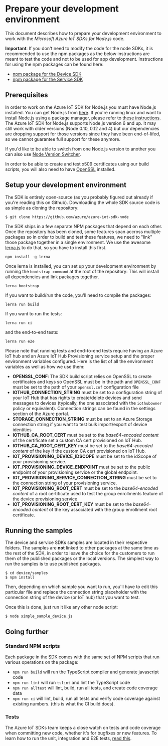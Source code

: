 # Prepare your development environment

This document describes how to prepare your development environment to work with the *Microsoft Azure IoT SDKs for Node.js* code.

**Important**: If you don't need to modify the code for the node SDKs, it is recommended to use the npm packages as the below instructions are meant to test the code and not to be used for app development.
Instructions for using the npm packages can be found here:
   * [npm package for the Device SDK](../device/core/readme.md)
   * [npm package for the Service SDK](../service/readme.md)

## Prerequisites

In order to work on the Azure IoT SDK for Node.js you must have Node.js installed. You can get Node.js from [here][node-download]. If you're running linux and want to install Node.js using a package manager, please refer to [these instructions][node-linux]. The Azure IoT SDK for Node.js supports Node.js version 6 and up. It may still work with older versions (Node 0.10, 0.12 and 4) but our dependencies are dropping support for those versions since they have been end-of-lifed, so we cannot guarantee full support for these anymore.

If you'd like to be able to switch from one Node.js version to another you can also use [Node Version Switcher][nvs].

In order to be able to create and test x509 certificates using our build scripts, you will also need to have [OpenSSL][openssl] installed.

<a name="devenv"/>

## Setup your development environment

The SDK is entirely open-source (as you probably figured out already if you're reading this on Github). Downloading the whole SDK source code is as simple as cloning the repository:

```
$ git clone https://github.com/azure/azure-iot-sdk-node
```

The SDK ships in a few separate NPM packages that depend on each other. Once the repository has been cloned, some features span accross multiple packages so in order to build and test these features, we need to "link" those package together in a single environment. We use the awesome [lerna.js](https://lernajs.io) to do that, so you have to install this first.

```
npm install -g lerna
```

Once lerna is installed, you can set up your development environment by running the `bootstrap command` at the root of the repository: This will install all dependencies and link packages together.

```
lerna bootstrap
```

If you want to build/run the code, you'll need to compile the packages:

```
lerna run build
```

If you want to run the tests:

```
lerna run ci
```

and the end-to-end tests:

```
lerna run e2e
```

Please note that running tests and end-to-end tests require having an Azure IoT hub and an Azure IoT Hub Provisioning service setup and the proper environment variables configured. Here is the list of all the environment variables as well as how we use them:

- **OPENSSL_CONF**: The SDK build script relies on OpenSSL to create certificates and keys so OpenSSL must be in the path and `OPENSSL_CONF` must be set to the path of your `openssl.cnf` configuration file
- **IOTHUB_CONNECTION_STRING** must be set to a configuration string of your IoT Hub that has rights to create/delete devices and send messages to devices (typically, the one associated with the `iothubowner` policy or equivalent). Connection strings can be found in the settings section of the Azure portal.
- **STORAGE_CONNECTION_STRING** must be set to an Azure Storage connection string if you want to test bulk import/export of device identities
- **IOTHUB_CA_ROOT_CERT** must be set to the *base64-encoded content* of the certificate set a custom CA cert provisioned on IoT Hub.
- **IOTHUB_CA_ROOT_CERT_KEY** must be set to the *base64-encoded content* of the key if the custom CA cert provisioned on IoT Hub.
- **IOT_PROVISIONING_DEVICE_IDSCOPE** must be set to the idScope of your provisioning service.
- **IOT_PROVISIONING_DEVICE_ENDPOINT** must be set to the public endpoint of your provisioning service or the global endpoint.
- **IOT_PROVISIONING_SERVICE_CONNECTION_STRING** must be set to the connection string of your provisioning service.
- **IOT_PROVISIONING_ROOT_CERT** must be set to the *base64-encoded content* of a root certificate used to test the group enrollments feature of the device provisioning service
- **IOT_PROVISIONING_ROOT_CERT_KEY** must be set to the *base64-encoded content* of the key associated with the group enrollment root certificate.


## Running the samples

The device and service SDKs samples are located in their respective folders. The samples are **not** linked to other packages at the same time as the rest of the SDK, in order to leave the choice for the customers to run them of the published packages or the local versions. The simplest way to run the samples is to use published packages.

```
$ cd device/samples
$ npm install
```

Then, depending on which sample you want to run, you'll have to edit this particular file and replace the connection string placeholder with the connection string of the device (or IoT hub) that you want to test.

Once this is done, just run it like any other node script:

```
$ node simple_sample_device.js
```

## Going further

### Standard NPM scripts

Each package in the SDK comes with the same set of NPM scripts that run various operations on the package:
* `npm run build` will run the TypeScript compiler and generate javascript code
* `npm run lint` will run `tslint` and lint the TypeScript code
* `npm run alltest` will lint, build, run all tests, and create code coverage data
* `npm run ci` will lint, build, run all tests and verify code coverage against existing numbers. (this is what the CI build does).

### Tests

The Azure IoT SDKs team keeps a close watch on tests and code coverage when committing new code, whether it's for bugfixes or new features.
To learn how to run the unit, integration and E2E tests, [read this](./node-tests.md).

[node-download]: https://nodejs.org/en/download/
[node-linux]: https://nodejs.org/en/download/package-manager/
[nvs]: https://github.com/jasongin/nvs
[openssl]: https://www.openssl.org/
